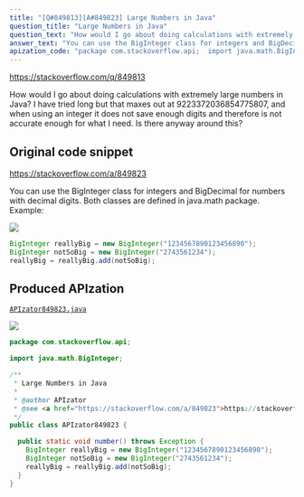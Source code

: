 ```yaml
---
title: "[Q#849813][A#849823] Large Numbers in Java"
question_title: "Large Numbers in Java"
question_text: "How would I go about doing calculations with extremely large numbers in Java? I have tried long but that maxes out at 9223372036854775807, and when using an integer it does not save enough digits and therefore is not accurate enough for what I need. Is there anyway around this?"
answer_text: "You can use the BigInteger class for integers and BigDecimal for numbers with decimal digits. Both classes are defined in java.math package. Example:"
apization_code: "package com.stackoverflow.api;  import java.math.BigInteger;  /**  * Large Numbers in Java  *  * @author APIzator  * @see <a href=\"https://stackoverflow.com/a/849823\">https://stackoverflow.com/a/849823</a>  */ public class APIzator849823 {    public static void number() throws Exception {     BigInteger reallyBig = new BigInteger(\"1234567890123456890\");     BigInteger notSoBig = new BigInteger(\"2743561234\");     reallyBig = reallyBig.add(notSoBig);   } }"
---
```


https://stackoverflow.com/q/849813

How would I go about doing calculations with extremely large numbers in Java?
I have tried long but that maxes out at 9223372036854775807, and when using an integer it does not save enough digits and therefore is not accurate enough for what I need.
Is there anyway around this?



## Original code snippet

https://stackoverflow.com/a/849823

You can use the BigInteger class for integers and BigDecimal for numbers with decimal digits. Both classes are defined in java.math package.
Example:

<div class="code-logo"><img src="/stackoverflow.png" /></div>

```java
BigInteger reallyBig = new BigInteger("1234567890123456890");
BigInteger notSoBig = new BigInteger("2743561234");
reallyBig = reallyBig.add(notSoBig);
```

## Produced APIzation

[`APIzator849823.java`](https://github.com/blind-papers/apization-temp-data/raw/main/search/APIzator849823.java)

<div class="code-logo"><img src="/apizator.png" /></div>

```java
package com.stackoverflow.api;

import java.math.BigInteger;

/**
 * Large Numbers in Java
 *
 * @author APIzator
 * @see <a href="https://stackoverflow.com/a/849823">https://stackoverflow.com/a/849823</a>
 */
public class APIzator849823 {

  public static void number() throws Exception {
    BigInteger reallyBig = new BigInteger("1234567890123456890");
    BigInteger notSoBig = new BigInteger("2743561234");
    reallyBig = reallyBig.add(notSoBig);
  }
}

```